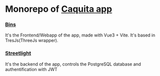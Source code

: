 # Monorepo of [Caquita app](https://caquita.app)

### [Bins](https://github.com/muriplz/Caquita/tree/main/frontend/bins)

It's the Frontend/Webapp of the app, made with Vue3 + Vite.
It's based in TresJs(ThreeJs wrapper).

### [Streetlight](https://github.com/muriplz/Caquita/tree/main/backend/streetlight)

It's the backend of the app, controls the PostgreSQL database and authentification with JWT
